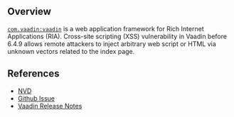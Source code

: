 ## Overview
[`com.vaadin:vaadin`](http://search.maven.org/#search%7Cga%7C1%7Ca%3A%22vaadin%22) is a web application framework for Rich Internet Applications (RIA).
Cross-site scripting (XSS) vulnerability in Vaadin before 6.4.9 allows remote attackers to inject arbitrary web script or HTML via unknown vectors related to the index page.

## References
- [NVD](https://web.nvd.nist.gov/view/vuln/detail?vulnId=CVE-2011-0509)
- [Github Issue](https://github.com/vaadin/framework/issues/1404)
- [Vaadin Release Notes](http://vaadin.com/download/release/6.4/6.4.9/release-notes.html)
